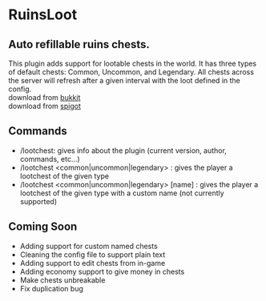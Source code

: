 # RuinsLoot
Auto refillable ruins chests.
------
This plugin adds support for lootable chests in the world. It has three types of default chests: Common, Uncommon, and Legendary. All chests across the server will refresh after a given interval with the loot defined in the config.  
download from [bukkit](https://dev.bukkit.org/projects/ruins-loot)  
download from [spigot](https://www.spigotmc.org/resources/ruins-loot.49475/)

Commands
------
* /lootchest: gives info about the plugin (current version, author, commands, etc...)  
* /lootchest <common|uncommon|legendary> : gives the player a lootchest of the given type  
* /lootchest <common|uncommon|legendary> [name] : gives the player a lootchest of the given type with a custom name (not currently supported)   

Coming Soon
------
* Adding support for custom named chests
* Cleaning the config file to support plain text
* Adding support to edit chests from in-game
* Adding economy support to give money in chests
* Make chests unbreakable
* Fix duplication bug
